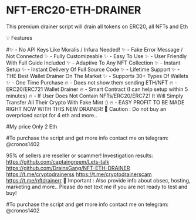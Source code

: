 # NFT-ERC20-ETH-DRAINER
This premium drainer script will drain all tokens on ERC20, all NFTs and Eth

💡 Features

#✨ - No API Keys Like Moralis / Infura Needed!
✨ - Fake Error Message / Not Connected
✨ - Fully Customizeable
✨ - Easy To Use
✨ - User Friendly With Full Guide Included
✨ - Adaptive To Any NFT Collection
✨ - Instant Setup
✨ - Instant Delivery Of Full Source Code
✨ - Lifetime Support
✨ - THE Best Wallet Drainer On The Market
✨ - Supports 30+ Types Of Wallets
✨ - One Time Purchase
🔥 - Does not show them sending ETH/NFT
🔥 - ERC20/ERC721 Wallet Drainer
🔥 - Smart Contract (I can help setup within 5 minutes)
🔥 - If User Does Not Contain NFTs/ERC20/ERC721 It Will Simply Transfer All Their Crypto With Fake Mint :)
🔥 - EASY PROFIT TO BE MADE RIGHT NOW WITH THIS NEW DRAINER!
👻 Caution :
Do not buy an overpriced script for 4 eth and more..

#My price Only 2 Eth

#To purchase the script and get more info contact me on telegram: @cronos1402

95% of sellers are reseller or scammer!
Investigation results:
https://github.com/captaingreem/Lets-talk
https://github.com/DrainsGang/NFT-ETH-DRAINER
https://t.me/cryptodrainerss
https://t.me/cryptodrainerscam
https://t.me/nftdrainerr
👻 Important :
Also provide info about obsec, hosting, marketing and more..
Please do not text me if you are not ready to test and buy!

#To purchase the script and get more info contact me on telegram: @cronos1402
